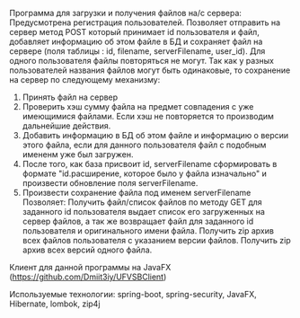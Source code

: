 Программа для загрузки и получения файлов на/с сервера:
Предусмотрена регистрация пользователей.
Позволяет отправить на сервер метод POST который принимает id пользователя и файл, добавляет информацию об этом файле в БД и сохраняет файл на сервере (поля таблицы : id, filename, serverFilename, user_id).
Для одного пользователя файлы повторяться не могут. 
Так как у разных пользователей названия файлов могут быть одинаковые, то сохранение на сервер по следующему механизму:  
1. Принять файл на сервер
2. Проверить хэш сумму файла на предмет совпадения с уже имеющимися файлами. Если хэш не повторяется то производим дальнейшие действия.
3. Добавить информацию в БД об этом файле и информацию о версии этого файла, если для данного пользователя файл с подобным имененм уже был загружен.
4. После того, как база присвоит id, serverFilename сформировать в формате "id.расширение, которое было у файла изначально" и произвести обновление поля serverFilename.
5. Произвести сохранение файла под именем serverFilename 
Позволяет:
Получить файл/список файлов по методу GET для заданного id пользователя выдает список его загруженных на сервер файлов, а так же возвращает файл для заданного id пользователя и оригинального имени файла.
Получить zip архив всех файлов пользователя с указанием версии файлов.
Получить zip архив всех версий одного файла.

Клиент для данной программы на JavaFX (https://github.com/Dmiit3iy/UFVSBClient)

Используемые технологии: spring-boot, spring-security, JavaFX, Hibernate, lombok, zip4j
